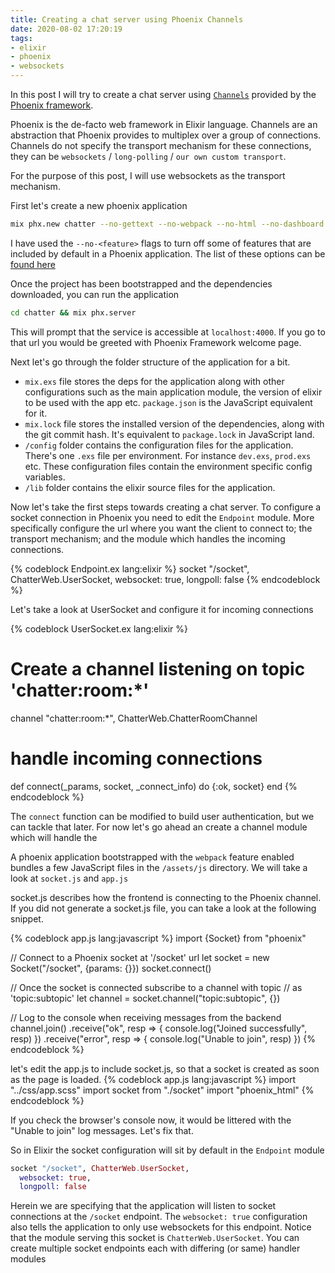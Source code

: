 ```yaml
---
title: Creating a chat server using Phoenix Channels
date: 2020-08-02 17:20:19
tags:
- elixir
- phoenix
- websockets
---
```


In this post I will try to create a chat server using [`Channels`](https://hexdocs.pm/phoenix/channels.html) provided by the [Phoenix framework](https://phoenixframework.org/).

Phoenix is the de-facto web framework in Elixir language. Channels are an abstraction that Phoenix provides to multiplex over a group of connections. Channels do not specify the transport mechanism for these connections, they can be `websockets` / `long-polling` / `our own custom transport`.

For the purpose of this post, I will use websockets as the transport mechanism.

First let's create a new phoenix application
```zsh
mix phx.new chatter --no-gettext --no-webpack --no-html --no-dashboard --no-ecto
```

I have used the `--no-<feature>` flags to turn off some of features that are included by default in a Phoenix application. The list of these options can be [found here](https://hexdocs.pm/phoenix/Mix.Tasks.Phx.New.html)

Once the project has been bootstrapped and the dependencies downloaded, you can run the application 
```zsh
cd chatter && mix phx.server
```
This will prompt that the service is accessible at `localhost:4000`. If you go to that url you would be greeted with Phoenix Framework welcome page.

Next let's go through the folder structure of the application for a bit.

- `mix.exs` file stores the deps for the application along with other configurations such as the main application module, the version of elixir to be used with the app etc. `package.json` is the JavaScript equivalent for it.
- `mix.lock` file stores the installed version of the dependencies, along with the git commit hash. It's equivalent to `package.lock` in JavaScript land.
- `/config` folder contains the configuration files for the application. There's one `.exs` file per environment. For instance `dev.exs`, `prod.exs` etc. These configuration files contain the environment specific config variables.
- `/lib` folder contains the elixir source files for the application.

Now let's take the first steps towards creating a chat server. To configure a socket connection in Phoenix you need to edit the `Endpoint` module. More specifically configure the url where you want the client to connect to; the transport mechanism; and the module which handles the incoming connections.

{% codeblock Endpoint.ex lang:elixir %}
socket "/socket", ChatterWeb.UserSocket,
  websocket: true,
  longpoll: false
{% endcodeblock %}

Let's take a look at UserSocket and configure it for incoming connections

{% codeblock UserSocket.ex lang:elixir %}
# Create a channel listening on topic 'chatter:room:*'
channel "chatter:room:*", ChatterWeb.ChatterRoomChannel

# handle incoming connections
def connect(_params, socket, _connect_info) do
  {:ok, socket}
end
{% endcodeblock %}

The `connect` function can be modified to build user authentication, but we can tackle that later. For now let's go ahead an create a channel module which will handle the 









A phoenix application bootstrapped with the `webpack` feature enabled bundles a few JavaScript files in the `/assets/js` directory. We will take a look at `socket.js` and `app.js`

socket.js describes how the frontend is connecting to the Phoenix channel. If you did not generate a socket.js file, you can take a look at the following snippet.


{% codeblock app.js lang:javascript %}
import {Socket} from "phoenix"

// Connect to a Phoenix socket at '/socket' url
let socket = new Socket("/socket", {params: {}})
socket.connect()

// Once the socket is connected subscribe to a channel with topic
// as 'topic:subtopic'
let channel = socket.channel("topic:subtopic", {}) 

// Log to the console when receiving messages from the backend
channel.join()
  .receive("ok", resp => { console.log("Joined successfully", resp) })
  .receive("error", resp => { console.log("Unable to join", resp) })
{% endcodeblock %}


let's edit the app.js to include socket.js, so that a socket is created as soon as the page is loaded.
{% codeblock app.js lang:javascript %}
import "../css/app.scss"
import socket from "./socket"
import "phoenix_html"
{% endcodeblock %}

If you check the browser's console now, it would be littered with the "Unable to join" log messages. Let's fix that.

So in Elixir the socket configuration will sit by default in the `Endpoint` module
``` elixir
socket "/socket", ChatterWeb.UserSocket,
  websocket: true,
  longpoll: false
```
Herein we are specifying that the application will listen to socket connections at the `/socket` endpoint. The `websocket: true` configuration also tells the application to only use websockets for this endpoint. Notice that the module serving this socket is `ChatterWeb.UserSocket`. You can create multiple socket endpoints each with differing (or same) handler modules



